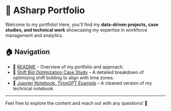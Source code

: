 # 💼 ASharp Portfolio

Welcome to my portfolio! Here, you'll find my **data-driven projects, case studies, and technical work** showcasing my expertise in workforce management and analytics.

## 🏠 Navigation
- 📜 [README](./README.md) – Overview of my portfolio and approach.
- 📂 [Shift Bid Optimization Case Study](./shift_bid_case_study.md) – A detailed breakdown of optimizing shift bidding to align with time zones.
- 📓 [Jupyter Notebook: TimeGPT Example](https://github.com/wfmer/asharp-portfolio/blob/main/timegpt-example-cleaned.ipynb) – A cleaned version of my technical notebook.

---
Feel free to explore the content and reach out with any questions! 🚀
